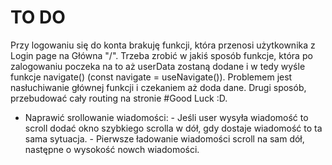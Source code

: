 # TO DO 
Przy logowaniu się do konta brakuję funkcji, która przenosi użytkownika z Login page na Główna "/". Trzeba zrobić w jakiś sposób funkcje, która po zalogowaniu poczeka na to aż userData zostaną dodane i w tedy wyśle funkcje navigate() (const navigate = useNavigate()). Problemem jest nasłuchiwanie głównej funkcji i czekaniem aż doda dane. Drugi sposób, przebudować cały routing na stronie #Good Luck :D.

- Naprawić srollowanie wiadomości: 
        - Jeśli user wysyła wiadomość to scroll dodać okno szybkiego scrolla w dół, gdy dostaje wiadomość to ta sama sytuacja.
        - Pierwsze ładowanie wiadomości scroll na sam dół, następne o wysokość nowch wiadomości.